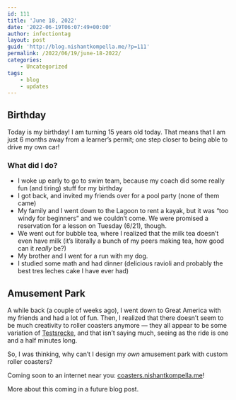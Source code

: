 ```yaml
---
id: 111
title: 'June 18, 2022'
date: '2022-06-19T06:07:49+00:00'
author: infectiontag
layout: post
guid: 'http://blog.nishantkompella.me/?p=111'
permalink: /2022/06/19/june-18-2022/
categories:
    - Uncategorized
tags:
    - blog
    - updates
---
```


## Birthday

Today is my birthday! I am turning 15 years old today. That means that I am just 6 months away from a learner’s permit; one step closer to being able to drive my own car!

### What did I do?

- I woke up early to go to swim team, because my coach did some really fun (and tiring) stuff for my birthday
- I got back, and invited my friends over for a pool party (none of them came)
- My family and I went down to the Lagoon to rent a kayak, but it was “too windy for beginners” and we couldn’t come. We were promised a reservation for a lesson on Tuesday (6/21), though.
- We went out for bubble tea, where I realized that the milk tea doesn’t even have milk (it’s literally a bunch of my peers making tea, how good can it *really* be?)
- My brother and I went for a run with my dog.
- I studied some math and had dinner (delicious ravioli and probably the best tres leches cake I have ever had)

## Amusement Park

A while back (a couple of weeks ago), I went down to Great America with my friends and had a lot of fun. Then, I realized that there doesn’t seem to be much creativity to roller coasters anymore — they all appear to be some variation of [Testsrecke](https://www.youtube.com/watch?v=zicwXuTe9zU), and that isn’t saying much, seeing as the ride is one and a half minutes long.

So, I was thinking, why can’t I design my *own* amusement park with custom roller coasters?

Coming soon to an internet near you: [coasters.nishantkompella.me](http://coasters.nishantkompella.me)!

More about this coming in a future blog post.